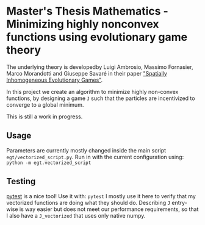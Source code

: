 # Master's Thesis Mathematics - Minimizing highly nonconvex functions using evolutionary game theory
The underlying theory is developedby Luigi Ambrosio, Massimo Fornasier, Marco Morandotti and Giuseppe Savaré in their paper ["Spatially Inhomogeneous Evolutionary Games"](https://arxiv.org/abs/1805.04027).

In this project we create an algorithm to minimize highly non-convex functions, by designing a game `J` such that the particles are incentivized to converge to a global minimum.

This is still a work in progress.

## Usage
Parameters are currently mostly changed inside the main script `egt/vectorized_script.py`. Run in with the current configuration using:
```python -m egt.vectorized_script```

## Testing
[pytest](https://docs.pytest.org/en/latest/) is a nice tool! Use it with:
```pytest```
I mostly use it here to verify that my vectorized functions are doing what they should do. Describing `J` entry-wise is way easier but does not meet our performance requirements, so that I also have a `J_vectorized` that uses only native numpy.
